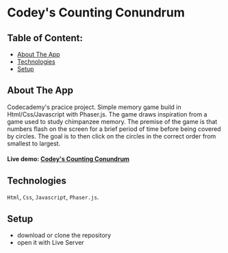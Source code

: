 # Codey's Counting Conundrum

## Table of Content:

- [About The App](#about-the-app)
- [Technologies](#technologies)
- [Setup](#setup)

## About The App
Codecademy's pracice project. Simple memory game build in Html/Css/Javascript with Phaser.js.
The game draws inspiration from a game used to study chimpanzee memory. 
The premise of the game is that numbers flash on the screen for a brief period of time before being covered by circles. 
The goal is to then click on the circles in the correct order from smallest to largest.
#### Live demo: <a href='https://codey-app.netlify.app'>Codey's Counting Conundrum</a>
## Technologies
`Html`, `Css`, `Javascript`, `Phaser.js`.

## Setup
- download or clone the repository
- open it with Live Server
